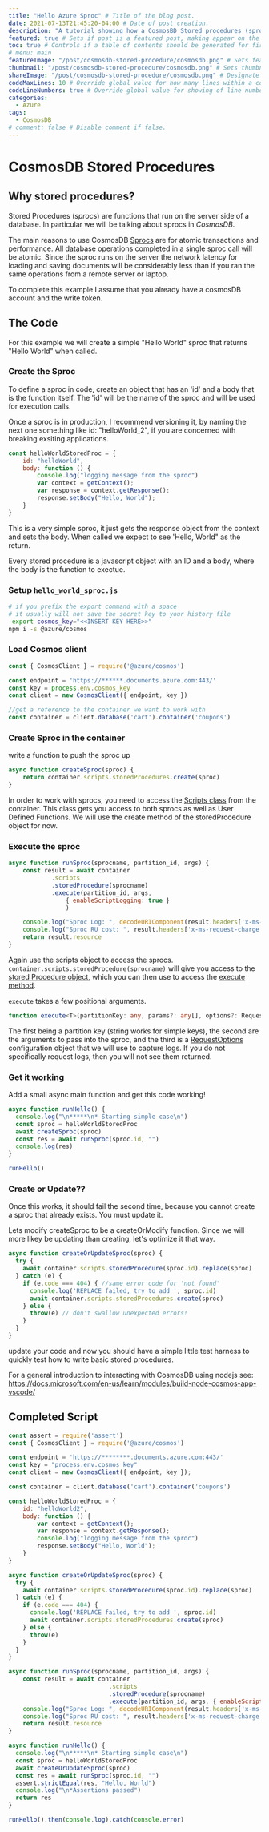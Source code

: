 ```yaml
---
title: "Hello Azure Sproc" # Title of the blog post.
date: 2021-07-13T21:45:20-04:00 # Date of post creation.
description: "A tutorial showing how a CosmosBD Stored procedures (sprocs) can be deployed, updated and tested from code." # Description used for search engine.
featured: true # Sets if post is a featured post, making appear on the home page side bar.
toc: true # Controls if a table of contents should be generated for first-level links automatically.
# menu: main
featureImage: "/post/cosmosdb-stored-procedure/cosmosdb.png" # Sets featured image on blog post.
thumbnail: "/post/cosmosdb-stored-procedure/cosmosdb.png" # Sets thumbnail image appearing inside card on homepage.
shareImage: "/post/cosmosdb-stored-procedure/cosmosdb.png" # Designate a separate image for social media sharing.
codeMaxLines: 10 # Override global value for how many lines within a code block before auto-collapsing.
codeLineNumbers: true # Override global value for showing of line numbers within code block.
categories:
  - Azure
tags:
  - CosmosDB
# comment: false # Disable comment if false.
---
```



# CosmosDB Stored Procedures

## Why stored procedures?

Stored Procedures (*sprocs*) are functions that run on the server side of a database.  In particular we will be talking about sprocs in _CosmosDB_.

The main reasons to use CosmosDB [Sprocs][1] are for atomic transactions and performance. All database operations completed in a single sproc call will be atomic.  Since the sproc runs on the server the network latency for loading and saving documents will be considerably less than if you ran the same operations from a remote server or laptop.

To complete this example I assume that you already have a cosmosDB account and the write token.

## The Code

For this example we will create a simple "Hello World" sproc that returns "Hello World" when called.

### Create the Sproc

To define a sproc in code, create an object that has an 'id' and a body that is the function itself.  The 'id' will be the name of the sproc and will be used for execution calls.

Once a sproc is in production, I recommend versioning it, by naming the next one something like id: "helloWorld_2", if you are concerned with breaking exsiting applications.

```js
const helloWorldStoredProc = {
    id: "helloWorld",
    body: function () {
        console.log("logging message from the sproc")
        var context = getContext();
        var response = context.getResponse();
        response.setBody("Hello, World");
    }
}
```

This is a very simple sproc, it just gets the response object from the context and sets the body.  When called we expect to see 'Hello, World" as the return.

Every stored procedure is a javascript object with an ID and a body, where the body is the function to exectue.


### Setup `hello_world_sproc.js`
```bash
# if you prefix the export command with a space
# it usually will not save the secret key to your history file
 export cosmos_key="<<INSERT KEY HERE>>"
npm i -s @azure/cosmos
```

### Load Cosmos client
```js
const { CosmosClient } = require('@azure/cosmos')

const endpoint = 'https://******.documents.azure.com:443/'
const key = process.env.cosmos_key
const client = new CosmosClient({ endpoint, key })

//get a reference to the container we want to work with
const container = client.database('cart').container('coupons')
```

### Create Sproc in the container

write a function to push the sproc up

```js
async function createSproc(sproc) {
    return container.scripts.storedProcedures.create(sproc)
}
```

In order to work with sprocs, you need to access the [Scripts class](https://docs.microsoft.com/en-us/javascript/api/@azure/cosmos/scripts?view=azure-node-latest) from the container.  This class gets you access to both sprocs as well as User Defined Functions.  We will use the create method of the storedProcedure object for now.

### Execute the sproc

```js
async function runSproc(sprocname, partition_id, args) {
    const result = await container
            .scripts
            .storedProcedure(sprocname)
            .execute(partition_id, args, 
                { enableScriptLogging: true }
                )

    console.log("Sproc Log: ", decodeURIComponent(result.headers['x-ms-documentdb-script-log-results']))
    console.log("Sproc RU cost: ", result.headers['x-ms-request-charge'])
    return result.resource
}
```

Again use the scripts object to access the sprocs.  `container.scripts.storedProcedure(sprocname)` will give you access to the [stored Procedure object](https://docs.microsoft.com/en-us/javascript/api/@azure/cosmos/storedprocedure?view=azure-node-latest), which you can then use to access the [execute method](https://docs.microsoft.com/en-us/javascript/api/@azure/cosmos/storedprocedure?view=azure-node-latest#execute-any--any----requestoptions-).

`execute` takes a few positional arguments.  
```ts
function execute<T>(partitionKey: any, params?: any[], options?: RequestOptions)
```
The first being a partition key (string works for simple keys), the second are the arguments to pass into the sproc, and the third is a [RequestOptions](https://docs.microsoft.com/en-us/javascript/api/@azure/cosmos/requestoptions?view=azure-node-latest) configuration object that we will use to capture logs.  If you do not specifically request logs, then you will not see them returned.

### Get it working
Add a small async main function and get this code working!

```js
async function runHello() {
  console.log("\n*****\n* Starting simple case\n")
  const sproc = helloWorldStoredProc
  await createSproc(sproc)
  const res = await runSproc(sproc.id, "")
  console.log(res)
}

runHello()
```

### Create or Update??
Once this works, it should fail the second time, because you cannot create a sproc that already exists.  You must update it.

Lets modify createSproc to be a createOrModify function.  Since we will more likey be updating than creating, let's optimize it that way.

```js
async function createOrUpdateSproc(sproc) {
  try {
    await container.scripts.storedProcedure(sproc.id).replace(sproc)
  } catch (e) {
    if (e.code === 404) { //same error code for 'not found'
      console.log('REPLACE failed, try to add ', sproc.id)
      await container.scripts.storedProcedures.create(sproc)
    } else {
      throw(e) // don't swallow unexpected errors!
    }
  }
}
```

update your code and now you should have a simple little test harness to quickly test how to write basic stored procedures. 

For a general introduction to interacting with CosmosDB using nodejs see: https://docs.microsoft.com/en-us/learn/modules/build-node-cosmos-app-vscode/

<!---
## Other Articles in this series

1. [Create / Update sproc via code](hello-sproc#why-stored-procedure "This page") (You are here)
2. [Query for multiple documents and return them merged](cosmos-merge-sproc "query sproc")
3. [Apply an atomic update to a single doc](cosmos-update-sproc)
--->

## Completed Script
```js {linenos=table, hl_lines=["8-16"]}
const assert = require('assert')
const { CosmosClient } = require('@azure/cosmos')

const endpoint = 'https://********.documents.azure.com:443/'
const key = "process.env.cosmos_key"
const client = new CosmosClient({ endpoint, key });

const container = client.database('cart').container('coupons')

const helloWorldStoredProc = {
    id: "helloWorld2",
    body: function () {
        var context = getContext();
        var response = context.getResponse();
        console.log("logging message from the sproc")
        response.setBody("Hello, World");
    }
}

async function createOrUpdateSproc(sproc) {
  try {
    await container.scripts.storedProcedure(sproc.id).replace(sproc)
  } catch (e) {
    if (e.code === 404) {
      console.log('REPLACE failed, try to add ', sproc.id)
      await container.scripts.storedProcedures.create(sproc)
    } else {
      throw(e)
    }
  }
}

async function runSproc(sprocname, partition_id, args) {
    const result = await container
                            .scripts
                            .storedProcedure(sprocname)
                            .execute(partition_id, args, { enableScriptLogging: true })
    console.log("Sproc Log: ", decodeURIComponent(result.headers['x-ms-documentdb-script-log-results']))
    console.log("Sproc RU cost: ", result.headers['x-ms-request-charge'])
    return result.resource
}

async function runHello() {
  console.log("\n*****\n* Starting simple case\n")
  const sproc = helloWorldStoredProc
  await createOrUpdateSproc(sproc)
  const res = await runSproc(sproc.id, "")
  assert.strictEqual(res, "Hello, World")
  console.log("\n*Assertions passed")
  return res
}

runHello().then(console.log).catch(console.error)
```


[1]: https://docs.microsoft.com/en-us/azure/cosmos-db/stored-procedures-triggers-udfs "Azure Stored Procedure Overview"